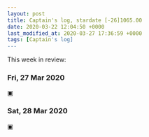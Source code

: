 ```yaml
---
layout: post
title: Captain's log, stardate [-26]1065.00
date: 2020-03-22 12:04:50 +0000
last_modified_at: 2020-03-27 17:36:59 +0000
tags: [Captain's log]
---
```


This week in review:

<!-- more -->

### Fri, 27 Mar 2020
▣

### Sat, 28 Mar 2020
▣
